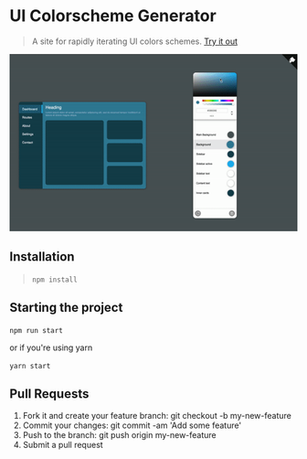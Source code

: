 # UI Colorscheme Generator 

> A site for rapidly iterating UI colors schemes.   [Try it out](http://schemegen.surge.sh/)

![Example](/examples/demo.gif)

## Installation

> `npm install`

## Starting the project

`npm run start`

or if you're using yarn

`yarn start`

## Pull Requests

1. Fork it and create your feature branch: git checkout -b my-new-feature
2. Commit your changes: git commit -am 'Add some feature'
3. Push to the branch: git push origin my-new-feature 
4. Submit a pull request
